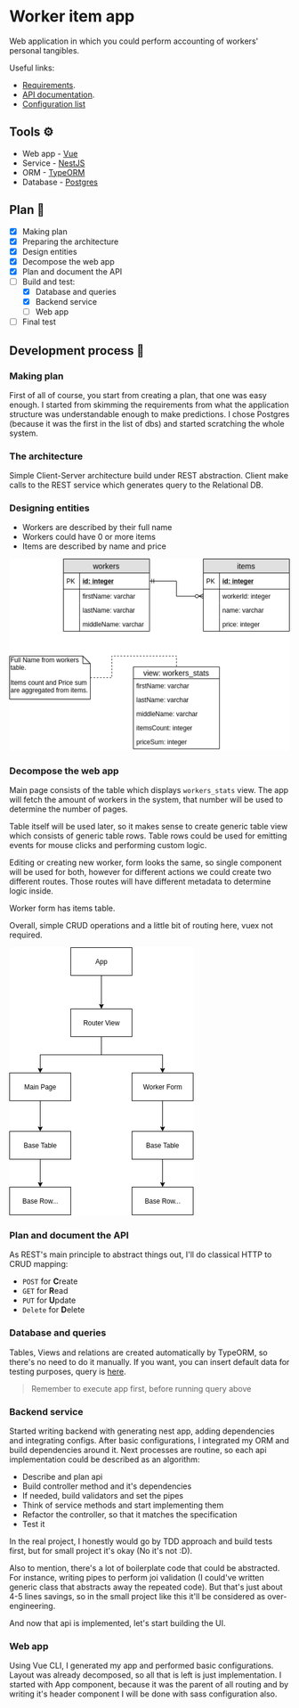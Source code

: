# Worker item app

Web application in which you could perform accounting of workers' personal tangibles.

Useful links:

- [Requirements](assets/requirements.pdf).
- [API documentation](api.md).
- [Configuration list](config-list.md)

## Tools ⚙️

- Web app - [Vue](https://vuejs.org)
- Service - [NestJS](https://nestjs.com/)
- ORM - [TypeORM](https://typeorm.io/)
- Database - [Postgres](https://www.postgresql.org/)

## Plan 📔

- [x] Making plan
- [x] Preparing the architecture
- [x] Design entities
- [x] Decompose the web app
- [x] Plan and document the API
- [ ] Build and test:
  - [x] Database and queries
  - [x] Backend service
  - [ ] Web app
- [ ] Final test

## Development process 👷

### Making plan

First of all of course, you start from creating a plan, that one was easy enough. I started from skimming the requirements from what the application structure was understandable enough to make predictions. I chose Postgres (because it was the first in the list of dbs) and started scratching the whole system.

### The architecture

Simple Client-Server architecture build under REST abstraction. Client make calls to the REST service which generates query to the Relational DB.

### Designing entities

- Workers are described by their full name
- Workers could have 0 or more items
- Items are described by name and price

![database](assets/database.png)

### Decompose the web app

Main page consists of the table which displays `workers_stats` view. The app will fetch the amount of workers in the system, that number will be used to determine the number of pages.

Table itself will be used later, so it makes sense to create generic table view which consists of generic table rows. Table rows could be used for emitting events for mouse clicks and performing custom logic.

Editing or creating new worker, form looks the same, so single component will be used for both, however for different actions we could create two different routes. Those routes will have different metadata to determine logic inside.

Worker form has items table.

Overall, simple CRUD operations and a little bit of routing here, vuex not required.

![web-app](assets/web-app.png)

### Plan and document the API

As REST's main principle to abstract things out, I'll do classical HTTP to CRUD mapping:

- `POST` for **C**reate
- `GET` for **R**ead
- `PUT` for **U**pdate
- `Delete` for **D**elete

### Database and queries

Tables, Views and relations are created automatically by TypeORM, so there's no need to do it manually. If you want, you can insert default data for testing purposes, query is [here](db/default-data.sql).

> Remember to execute app first, before running query above

### Backend service

Started writing backend with generating nest app, adding dependencies and integrating configs. After basic configurations, I integrated my ORM and build dependencies around it. Next processes are routine, so each api implementation could be described as an algorithm:

- Describe and plan api
- Build controller method and it's dependencies
- If needed, build validators and set the pipes
- Think of service methods and start implementing them
- Refactor the controller, so that it matches the specification
- Test it

In the real project, I honestly would go by TDD approach and build tests first, but for small project it's okay (No it's not :D).

Also to mention, there's a lot of boilerplate code that could be abstracted. For instance, writing pipes to perform joi validation (I could've written generic class that abstracts away the repeated code). But that's just about 4-5 lines savings, so in the small project like this it'll be considered as over-engineering.

And now that api is implemented, let's start building the UI.

### Web app

Using Vue CLI, I generated my app and performed basic configurations. Layout was already decomposed, so all that is left is just implementation. I started with App component, because it was the parent of all routing and by writing it's header component I will be done with sass configuration also.
